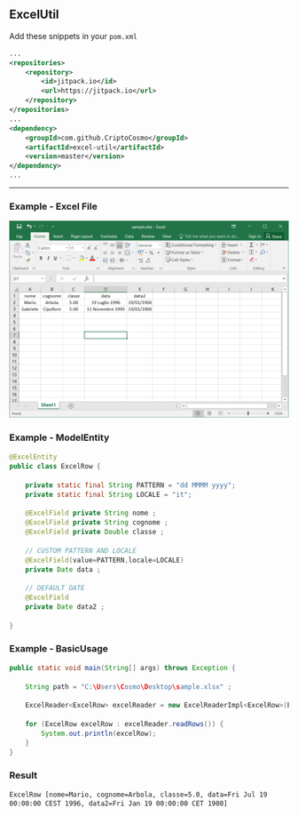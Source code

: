 ## ExcelUtil 

Add these snippets in your `pom.xml`

```xml
...
<repositories>
    <repository>
        <id>jitpack.io</id>
        <url>https://jitpack.io</url>
    </repository>
</repositories>
...
<dependency>
    <groupId>com.github.CriptoCosmo</groupId>
    <artifactId>excel-util</artifactId>
    <version>master</version>
</dependency>
...
```



------

### Example - Excel File 

![Example Excel File](.//images//excel.png)

### Example - ModelEntity

```java
@ExcelEntity
public class ExcelRow {
	
	private static final String PATTERN = "dd MMMM yyyy";
	private static final String LOCALE = "it";
	
	@ExcelField private String nome ;
	@ExcelField private String cognome ;
	@ExcelField private Double classe ;
	
	// CUSTOM PATTERN AND LOCALE 
	@ExcelField(value=PATTERN,locale=LOCALE) 
	private Date data ;
    
	// DEFAULT DATE 
	@ExcelField 
	private Date data2 ;

}
```

### Example - BasicUsage		

```java
public static void main(String[] args) throws Exception {
	
    String path = "C:\Users\Cosmo\Desktop\sample.xlsx" ;
	
	ExcelReader<ExcelRow> excelReader = new ExcelReaderImpl<ExcelRow>(ExcelRow.class,path);
	
	for (ExcelRow excelRow : excelReader.readRows()) {
		System.out.println(excelRow);
	}
}
```
### Result 

```log
ExcelRow [nome=Mario, cognome=Arbola, classe=5.0, data=Fri Jul 19 00:00:00 CEST 1996, data2=Fri Jan 19 00:00:00 CET 1900]
```

